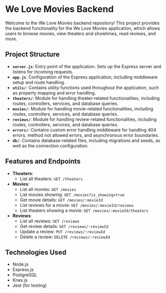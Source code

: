 # We Love Movies Backend

Welcome to the We Love Movies backend repository! This project provides the backend functionality for the We Love Movies application, which allows users to browse movies, view theaters and showtimes, read reviews, and more.

## Project Structure

- **`server.js`**: Entry point of the application. Sets up the Express server and listens for incoming requests.
- **`app.js`**: Configuration of the Express application, including middleware setup and route handling.
- **`utils/`**: Contains utility functions used throughout the application, such as property mapping and error handling.
- **`theaters/`**: Module for handling theater-related functionalities, including routes, controllers, services, and database queries.
- **`movies/`**: Module for handling movie-related functionalities, including routes, controllers, services, and database queries.
- **`reviews/`**: Module for handling review-related functionalities, including routes, controllers, services, and database queries.
- **`errors/`**: Contains custom error handling middleware for handling 404 errors, method not allowed errors, and asynchronous error boundaries.
- **`db/`**: Contains database-related files, including migrations and seeds, as well as the connection configuration.

## Features and Endpoints

- **Theaters**:
  - List all theaters: `GET /theaters`
- **Movies**:
  - List all movies: `GET /movies`
  - List movies showing: `GET /movies?is_showing=true`
  - Get movie details: `GET /movies/:movieId`
  - List reviews for a movie: `GET /movies/:movieId/reviews`
  - List theaters showing a movie: `GET /movies/:movieId/theaters`
- **Reviews**:
  - List all reviews: `GET /reviews`
  - Get review details: `GET /reviews/:reviewId`
  - Update a review: `PUT /reviews/:reviewId`
  - Delete a review: `DELETE /reviews/:reviewId`

## Technologies Used

- Node.js
- Express.js
- PostgreSQL
- Knex.js
- Jest (for testing)
